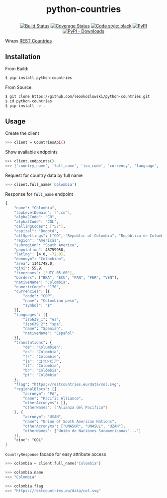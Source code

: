 # <p align="center"> python-countries </p>

<p align="center">
<a href="https://travis-ci.com/leonkozlowski/python-countries"><img alt="Build Status" src="https://travis-ci.com/leonkozlowski/python-countries.svg?branch=master"></a>
<a href='https://coveralls.io/github/leonkozlowski/python-countries'><img src='https://coveralls.io/repos/github/leonkozlowski/python-countries/badge.svg' alt='Coverage Status' /></a>
<a href="https://github.com/psf/black"><img alt="Code style: black" src="https://img.shields.io/badge/code%20style-black-000000.svg"></a>
<a href="https://pypi.org/project/python-countries"><img alt="PyPI" src="https://img.shields.io/pypi/v/python-countries"></a>
<a href="https://pypi.org/project/python-countries"><img alt="PyPI - Downloads" src="https://img.shields.io/pypi/dm/python-countries"></a>
</p>


Wraps [REST Countries](https://restcountries.eu/#api-endpoints-calling-code)


## Installation

From Build:
```bash
$ pip install python-countries
```

From Source:
```bash
$ git clone https://github.com/leonkozlowski/python-countries.git
$ cd python-countries
$ pip install -e .
```

## Usage

Create the client
```bash
>>> client = CountriesApi()
```

Show available endpoints
```bash
>>> client.endpoints()
>>> ['country_name', 'full_name', 'iso_code', 'currency', 'language', 'capital_city', 'calling_code', 'region']
```

Request for country data by full name
```bash
>>> client.full_name('Colombia')
```

Response for `full_name` endpoint
```bash
{
    "name": "Colombia",
    "topLevelDomain": [".co"],
    "alpha2Code": "CO",
    "alpha3Code": "COL",
    "callingCodes": ["57"],
    "capital": "Bogotá",
    "altSpellings": ["CO", "Republic of Colombia", "República de Colombia"],
    "region": "Americas",
    "subregion": "South America",
    "population": 48759958,
    "latlng": [4.0, -72.0],
    "demonym": "Colombian",
    "area": 1141748.0,
    "gini": 55.9,
    "timezones": ["UTC-05:00"],
    "borders": ["BRA", "ECU", "PAN", "PER", "VEN"],
    "nativeName": "Colombia",
    "numericCode": "170",
    "currencies": [{
        "code": "COP",
        "name": "Colombian peso",
        "symbol": "$"
    }],
    "languages": [{
        "iso639_1": "es",
        "iso639_2": "spa",
        "name": "Spanish",
        "nativeName": "Español"
    }],
    "translations": {
        "de": "Kolumbien",
        "es": "Colombia",
        "fr": "Colombie",
        "ja": "コロンビア",
        "it": "Colombia",
        "br": "Colômbia",
        "pt": "Colômbia"
    },
    "flag": "https://restcountries.eu/data/col.svg",
    "regionalBlocs": [{
        "acronym": "PA",
        "name": "Pacific Alliance",
        "otherAcronyms": [],
        "otherNames": ["Alianza del Pacífico"]
    }, {
        "acronym": "USAN",
        "name": "Union of South American Nations",
        "otherAcronyms": ["UNASUR", "UNASUL", "UZAN"],
        "otherNames": ["Unión de Naciones Suramericanas"..."]
    }],
    "cioc": "COL"
}
```

`CountryResponse` facade for easy attribute access
```python
>>> colombia = client.full_name('Colombia')

>>> colombia.name
>>> "Colombia"

>>> colombia.flag
>>> "https://restcountries.eu/data/col.svg"
```
